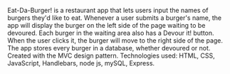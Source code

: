 Eat-Da-Burger! is a restaurant app that lets users input the names of burgers they'd like to eat. Whenever a user submits a burger's name, the app will display the burger on the left side of the page waiting to be devoured. Each burger in the waiting area also has a Devour it! button. When the user clicks it, the burger will move to the right side of the page. The app stores every burger in a database, whether devoured or not. Created with the MVC design pattern. Technologies used: HTML, CSS, JavaScript, Handlebars, node js, mySQL, Express.
